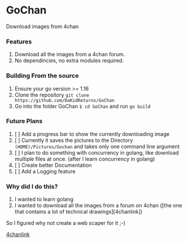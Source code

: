 # GoChan

Download images from 4chan  

### Features
1. Download all the images from a 4chan forum.
2. No dependincies, no extra modules required.

### Building From the source
1. Ensure your go version >= 1.16
2. Clone the repository `git clone https://github.com/DaKidReturns/GoChan`
3. Go into the folder GoChan `$ cd GoChan` and run `go build`

### Future Plans
1. [ ] Add a progress bar to show the currently downloading image
2. [ ] Currently it saves the pictures to the Directory `(HOME)/Pictures/Gochan` and takes only one command line argument  
3. [ ] I plan to do something with concurrency in golang, like download multiple files at once. (after I learn concurrency in golang)
4. [ ] Create better Documentation
5. [ ] Add a Logging feature

### Why did I do this?
1. I wanted to learn golang
2. I wanted to download all the images from a forum on 4chan ([the one that contains a lot of technical drawings][4chanlink])

So I figured why not create a web scaper for it ;-)



[LINKS]:()
[4chanlink](https://boards.4chan.org/hr/thread/3828834)

